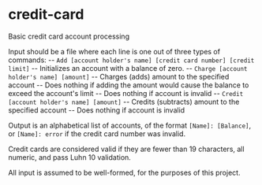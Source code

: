 # credit-card
Basic credit card account processing

Input should be a file where each line is one out of three types of commands:
-- `Add [account holder's name] [credit card number] [credit limit]`
   -- Initializes an account with a balance of zero.
-- `Charge [account holder's name] [amount]`
   -- Charges (adds) amount to the specified account
   -- Does nothing if adding the amount would cause the balance to exceed the account's limit
   -- Does nothing if account is invalid
-- `Credit [account holder's name] [amount]`
   -- Credits (subtracts) amount to the specified account
   -- Does nothing if account is invalid

Output is an alphabetical list of accounts, of the format `[Name]: [Balance]`, or `[Name]: error` if the credit card number was invalid.

Credit cards are considered valid if they are fewer than 19 characters, all numeric, and pass Luhn 10 validation.

All input is assumed to be well-formed, for the purposes of this project.
